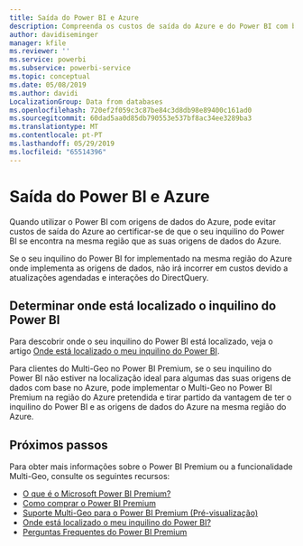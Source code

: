 ```yaml
---
title: Saída do Power BI e Azure
description: Compreenda os custos de saída do Azure e do Power BI com base na localização do inquilino e no Power BI Premium
author: davidiseminger
manager: kfile
ms.reviewer: ''
ms.service: powerbi
ms.subservice: powerbi-service
ms.topic: conceptual
ms.date: 05/08/2019
ms.author: davidi
LocalizationGroup: Data from databases
ms.openlocfilehash: 720ef2f059c3c87be84c3d8db98e89400c161ad0
ms.sourcegitcommit: 60dad5aa0d85db790553e537bf8ac34ee3289ba3
ms.translationtype: MT
ms.contentlocale: pt-PT
ms.lasthandoff: 05/29/2019
ms.locfileid: "65514396"
---
```

# <a name="power-bi-and-azure-egress"></a>Saída do Power BI e Azure

Quando utilizar o Power BI com origens de dados do Azure, pode evitar custos de saída do Azure ao certificar-se de que o seu inquilino do Power BI se encontra na mesma região que as suas origens de dados do Azure.

Se o seu inquilino do Power BI for implementado na mesma região do Azure onde implementa as origens de dados, não irá incorrer em custos devido a atualizações agendadas e interações do DirectQuery. 

## <a name="determining-where-your-power-bi-tenant-is-located"></a>Determinar onde está localizado o inquilino do Power BI

Para descobrir onde o seu inquilino do Power BI está localizado, veja o artigo [Onde está localizado o meu inquilino do Power BI](service-admin-where-is-my-tenant-located.md).

Para clientes do Multi-Geo no Power BI Premium, se o seu inquilino do Power BI não estiver na localização ideal para algumas das suas origens de dados com base no Azure, pode implementar o Multi-Geo no Power BI Premium na região do Azure pretendida e tirar partido da vantagem de ter o inquilino do Power BI e as origens de dados do Azure na mesma região do Azure.

## <a name="next-steps"></a>Próximos passos

Para obter mais informações sobre o Power BI Premium ou a funcionalidade Multi-Geo, consulte os seguintes recursos:

* [O que é o Microsoft Power BI Premium?](service-premium-what-is.md)
* [Como comprar o Power BI Premium](service-admin-premium-purchase.md)
* [Suporte Multi-Geo para o Power BI Premium (Pré-visualização)](service-admin-premium-multi-geo.md)
* [Onde está localizado o meu inquilino do Power BI?](service-admin-where-is-my-tenant-located.md)
* [Perguntas Frequentes do Power BI Premium](service-premium-faq.md)



